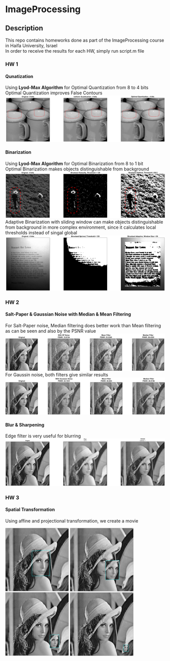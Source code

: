 # ImageProcessing
## Description
This repo contains homeworks done as part of the ImageProcessing course in Haifa University, Israel</br>
In order to receive the results for each HW, simply run script.m file

### HW 1
#### Qunatization
Using <b>Lyod-Max Algorithm</b> for Optimal Quantization from 8 to 4 bits</br>
Optimal Quantization improves False Contours
![](HW_1/Results/Section_A.png)
#### Binarization
Using <b>Lyod-Max Algorithm</b> for Optimal Binarization from 8 to 1 bit</br>
Optimal Binarization makes objects distinguishable from background
![](HW_1/Results/Section_B.png)
Adaptive Binarization with sliding window can make objects distinguishable from background in more complex environment, since it calculates local thresholds instead of singal global
![](HW_1/Results/Section_C.png)
### HW 2
#### Salt-Paper & Gaussian Noise with Median & Mean Filtering
For Salt-Paper noise, Median filtering does better work than Mean filtering as can be seen and also by the PSNR value</br>
![](HW_3/Results/Section_A.png)
For Gaussin noise, both filters give similar results</br>
![](HW_3/Results/Section_B.png)
#### Blur & Sharpening
Edge filter is very useful for blurring
![](HW_3/Results/Section_J.png)
### HW 3
#### Spatial Transformation
Using affine and projectional transformation, we create a movie</br>
<p>
<img src="HW_2/Results/1.png" width="200">
<img src="HW_2/Results/2.png" width="200">
<img src="HW_2/Results/3.png" width="200">
<img src="HW_2/Results/4.png" width="200">
</p>
